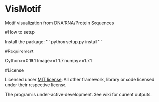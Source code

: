 # VisMotif
Motif visualization from DNA/RNA/Protein Sequences

#How to setup

Install the package:
'''
  python setup.py install
'''

#Requirement

Cython>=0.19.1
Image>=1.1.7
numpy>=1.7.1

#License

Licensed under [MIT license](http://www.opensource.org/licenses/MIT). All other framework, library or code licensed under their respective license.



The program is under-active-development. See wiki for current outputs.
